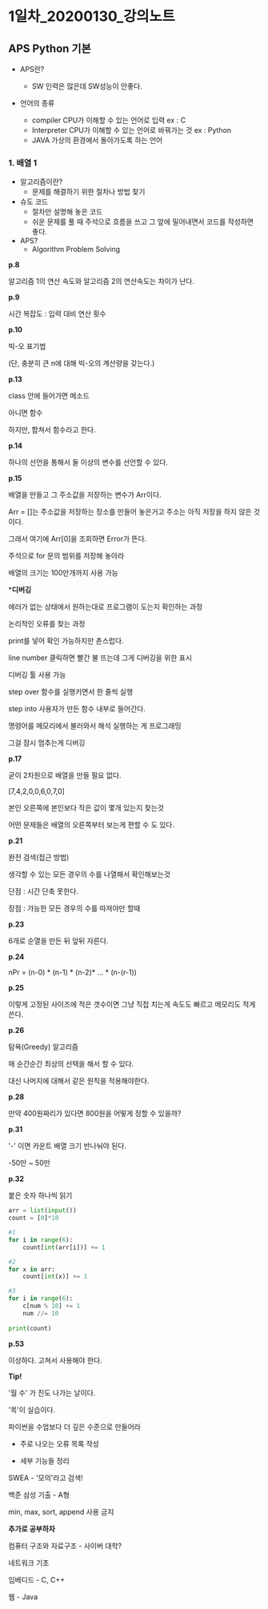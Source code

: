 # 1일차\_20200130_강의노트

## APS Python 기본

- APS란?
  - SW 인력은 많은데 SW성능이 안좋다.

- 언어의 종류
  - compiler CPU가 이해할 수 있는 언어로 입력 ex : C
  - Interpreter CPU가 이해할 수 있는 언어로 바꿔가는 것 ex : Python
  - JAVA 가상의 환경에서 돌아가도록 하는 언어



### 1. 배열 1

- 알고리즘이란?
  - 문제를 해결하기 위한 절차나 방법 찾기
- 슈도 코드
  - 절차만 설명해 놓은 코드
  - 쉬운 문제를 풀 때 주석으로 흐름을 쓰고 그 앞에 밀어내면서 코드를 작성하면 좋다.
- APS?
  - Algorithm Problem Solving

**p.8**

알고리즘 1의 연산 속도와 알고리즘 2의 연산속도는 차이가 난다.

**p.9**

시간 복잡도 : 입력 대비 연산 횟수

**p.10**

빅-오 표기법 

(단, 충분히 큰 n에 대해 빅-오의 계산량을 갖는다.)

**p.13**

class 안에 들어가면 메소드

아니면 함수

하지만, 합쳐서 함수라고 한다.

**p.14**

하나의 선언을 통해서 둘 이상의 변수를 선언할 수 있다.

**p.15**

배열을 만들고  그 주소값을 저장하는 변수가 Arr이다.

Arr = []는 주소값을 저장하는 장소를 만들어 놓은거고 주소는 아직 저장을 하지 않은 것이다.

그래서 여기에 Arr[0]을 조회하면 Error가 뜬다.

주석으로 for 문의 범위를 저장해 놓아라

배열의 크기는 100만개까지 사용 가능

***디버깅**

에러가 없는 상태에서 원하는대로 프로그램이 도는지 확인하는 과정

논리적인 오류를 찾는 과정

print를 넣어 확인 가능하지만 촌스럽다.

line number 클릭하면 빨간 불 뜨는데 그게 디버깅을 위한 표시

디버깅 툴 사용 가능

step over 함수를 실행키면서 한 줄씩 실행

step into 사용자가 만든 함수 내부로 들어간다.

명령어를 메모리에서 불러와서 해석 실행하는 게 프로그래밍 

그걸 잠시 멈추는게 디버깅

**p.17**

굳이 2차원으로 배열을 만들 필요 없다.

[7,4,2,0,0,6,0,7,0]

본인 오른쪽에 본인보다 작은 값이 몇개 있는지 찾는것

어떤 문제들은 배열의 오른쪽부터 보는게 편할 수 도 있다.

**p.21**

완전 검색(접근 방법)

생각할 수 있는 모든 경우의 수를 나열해서 확인해보는것

단점 : 시간 단축 못한다.

장점 : 가능한 모든 경우의 수를 따져야만 할때

**p.23**

6개로 순열을 만든 뒤 앞뒤 자른다.

**p.24**

nPr = (n-0) * (n-1) * (n-2)* ... * (n-(r-1))

**p.25**

이렇게 고정된 사이즈에 적은 갯수이면 그냥 직접 치는게 속도도 빠르고 메모리도 적게 쓴다.

**p.26**

탐욕(Greedy) 알고리즘

매 순간순간 최상의 선택을 해서 할 수 있다.

대신 나머지에 대해서 같은 원칙을 적용해야한다. 

**p.28**

만약 400원짜리가 있다면 800원을 어떻게 정할 수 있을까?

**p.31**

'-' 이면 카운트 배열 크기 반나눠야 된다.

-50만 ~ 50만

**p.32**

붙은 숫자 하나씩 읽기

```python
arr = list(input())
count = [0]*10

#1
for i in range(6):
    count[int(arr[i])] += 1

#2
for x in arr:
    count[int(x)] += 1

#3
for i in range(6):
    c[num % 10] += 1
    num //= 10
    
print(count)
```

**p.53**

이상하다. 고쳐서 사용해야 한다.









**Tip!**

'월 수' 가 진도 나가는 날이다.

'목'이 실습이다.

파이썬을 수업보다 더 깊은 수준으로 만들어라

- 주로 나오는 오류 목록 작성

- 세부 기능들 정리

SWEA - '모의'라고 검색!

백준 삼성 기출 - A형

min, max, sort, append 사용 금지



**추가로 공부하자**

컴퓨터 구조와 자료구조 - 사이버 대학?

네트워크 기초



임베디드 - C, C++

웹 - Java